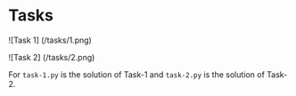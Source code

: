# Tasks

![Task 1] (/tasks/1.png)

![Task 2] (/tasks/2.png)

For `task-1.py` is the solution of Task-1 and `task-2.py` is the solution of Task-2.